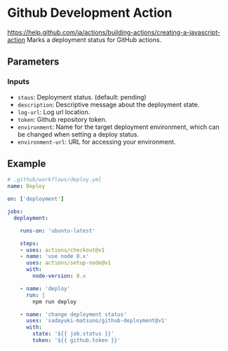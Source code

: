 # Github Development Action 

https://help.github.com/ja/actions/building-actions/creating-a-javascript-action
Marks a deployment status for GitHub actions.

## Parameters

### Inputs

- `staus`: Deployment status. (default: pending)
- `description`: Descriptive message about the deployment state.
- `log-url`: Log url location.
- `token`: Github repository token.
- `environment`: Name for the target deployment environment, which can be changed when setting a deploy status.
- `environment-url`: URL for accessing your environment.

## Example

```yaml
# .github/workflows/deploy.yml
name: Deploy

on: ['deployment']

jobs:
  deployment:

    runs-on: 'ubuntu-latest'

    steps:
    - uses: actions/checkout@v1
    - name: 'use node 8.x'
      uses: actions/setup-node@v1
      with:
        node-version: 8.x

    - name: 'deploy'
      run: |
        npm run deploy

    - name: 'change deployment status'
      uses: 'sadayuki-matsuno/github-deployment@v1'
      with:
        state: '${{ job.status }}'
        token: '${{ github.token }}'
```
